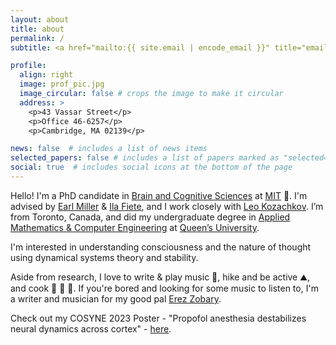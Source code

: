 ```yaml
---
layout: about
title: about
permalink: /
subtitle: <a href="mailto:{{ site.email | encode_email }}" title="email">eisenaj@mit.edu</a>

profile:
  align: right
  image: prof_pic.jpg
  image_circular: false # crops the image to make it circular
  address: > 
    <p>43 Vassar Street</p>
    <p>Office 46-6257</p>
    <p>Cambridge, MA 02139</p>

news: false  # includes a list of news items
selected_papers: false # includes a list of papers marked as "selected={true}"
social: true  # includes social icons at the bottom of the page
---
```


Hello! I'm a PhD candidate in [Brain and Cognitive Sciences](https://bcs.mit.edu/) at [MIT](https://www.mit.edu/) :brain:. I'm advised by [Earl Miller](https://ekmillerlab.mit.edu/earl-miller/) & [Ila Fiete](https://fietelab.mit.edu/), and I work closely with [Leo Kozachkov](https://kozleo.github.io/). I’m from Toronto, Canada, and did my undergraduate degree in [Applied Mathematics & Computer Engineering](https://engineering.queensu.ca/programs/undergraduate/mathematics-engineering.html) at [Queen’s University](https://www.queensu.ca/).

I'm interested in understanding consciousness and the nature of thought using dynamical systems theory and stability.

Aside from research, I love to write & play music :musical_keyboard:, hike and be active :mountain:, and cook :carrot: :fried_egg: :leafy_green:. If you're bored and looking for some music to listen to, I'm a writer and musician for my good pal [Erez Zobary](https://open.spotify.com/artist/7CIDRraBIHz8BenhnkJGnz?si=wid3gX6HTyaSejXmHSjX8Q).

Check out my COSYNE 2023 Poster - "Propofol anesthesia destabilizes neural dynamics across cortex" - [here](https://github.com/adamjeisen/MIT/blob/main/Posters/Adam%20Eisen%20COSYNE%202023%20Poster%20-%20Propofol%20anesthesia%20destabilizes%20neural%20dynamics%20across%20cortex.pdf).